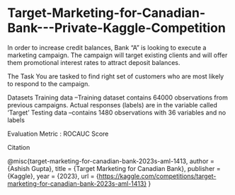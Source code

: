 # Target-Marketing-for-Canadian-Bank---Private-Kaggle-Competition
In order to increase credit balances, Bank “A” is looking to execute a marketing campaign. The campaign will target existing clients and will offer them promotional interest rates to attract deposit balances.

The Task
You are tasked to find right set of customers who are most likely to respond to the campaign.

Datasets
Training data –Training dataset contains 64000 observations from previous campaigns. Actual responses (labels) are in the variable called ‘Target’ Testing data –contains 1480 observations with 36 variables and no labels

Evaluation Metric : ROCAUC Score

Citation

@misc{target-marketing-for-canadian-bank-2023s-aml-1413,
    author = {Ashish Gupta},
    title = {Target Marketing for Canadian Bank},
    publisher = {Kaggle},
    year = {2023},
    url = {https://kaggle.com/competitions/target-marketing-for-canadian-bank-2023s-aml-1413}
}
